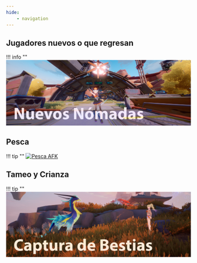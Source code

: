```yaml
---
hide:
    - navigation
---
```


## Jugadores nuevos o que regresan 
!!! info ""
    <a href="/Guias/Nuevos_Nomadas/">![Nuevos jugadores](/images/guias/nuevos_nomadas/banner.png)</a>

## Pesca
!!! tip ""
    <a href="/Guias/Pesca_AFK/">![Pesca AFK](/images/guias/pesca/banner.png)</a>

## Tameo y Crianza
!!! tip ""
    <a href="/Guias/Captura_Bestias/">![Tameo](/images/guias/captura/banner.png)</a>